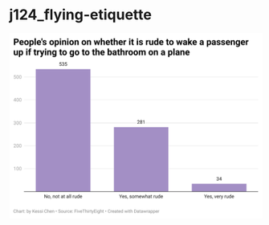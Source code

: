 # j124_flying-etiquette

![Datawrapper graph](FwZuV-people-s-opinion-on-whether-it-is-rude-to-wake-a-passenger-up-if-trying-to-go-to-the-bathroom-on-a-plane.png)
